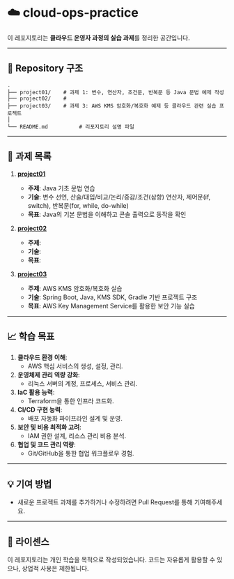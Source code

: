 # ☁️ cloud-ops-practice

이 레포지토리는 **클라우드 운영자 과정의 실습 과제**를 정리한 공간입니다.

---

## 📂 Repository 구조

```
. 
├── project01/    # 과제 1: 변수, 연산자, 조건문, 반복문 등 Java 문법 예제 작성
├── project02/    # 
├── project03/    # 과제 3: AWS KMS 암호화/복호화 예제 등 클라우드 관련 실습 프로젝트
│
└── README.md          # 리포지토리 설명 파일
```

---

## 📁 과제 목록

1. **[project01](project01/)**
   - **주제**: Java 기초 문법 연습
   - **기술**: 변수 선언, 산술/대입/비교/논리/증감/조건(삼항) 연산자, 제어문(if, switch), 반복문(for, while, do-while)
   - **목표**: Java의 기본 문법을 이해하고 콘솔 출력으로 동작을 확인

2. **[project02](project02/)**
   - **주제**: 
   - **기술**: 
   - **목표**: 

3. **[project03](project03/)**
   - **주제**: AWS KMS 암호화/복호화 실습
   - **기술**: Spring Boot, Java, KMS SDK, Gradle 기반 프로젝트 구조
   - **목표**: AWS Key Management Service를 활용한 보안 기능 실습

---

## 📈 학습 목표

1. **클라우드 환경 이해**:
   - AWS 핵심 서비스의 생성, 설정, 관리.
2. **운영체제 관리 역량 강화**:
   - 리눅스 서버의 계정, 프로세스, 서비스 관리.
3. **IaC 활용 능력**:
   - Terraform을 통한 인프라 코드화.
4. **CI/CD 구현 능력**:
   - 배포 자동화 파이프라인 설계 및 운영.
5. **보안 및 비용 최적화 고려**:
   - IAM 권한 설계, 리소스 관리 비용 분석.
6. **협업 및 코드 관리 역량**:
   - Git/GitHub을 통한 협업 워크플로우 경험.

---

## 💡 기여 방법

- 새로운 프로젝트 과제를 추가하거나 수정하려면 Pull Request를 통해 기여해주세요.

---

## 📜 라이센스

이 레포지토리는 개인 학습을 목적으로 작성되었습니다. 코드는 자유롭게 활용할 수 있으나, 상업적 사용은 제한됩니다.

